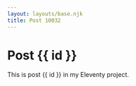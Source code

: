 ```yaml
---
layout: layouts/base.njk
title: Post 10032
---
```


# Post {{ id }}

This is post {{ id }} in my Eleventy project.
